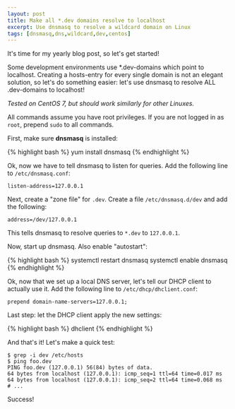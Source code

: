 ```yaml
---
layout: post
title: Make all *.dev domains resolve to localhost
excerpt: Use dnsmasq to resolve a wildcard domain on Linux
tags: [dnsmasq,dns,wildcard,dev,centos]
---
```


It's time for my yearly blog post, so let's get started!

Some development environments use *.dev-domains which point to localhost. Creating a hosts-entry for every single domain is not an elegant solution, so let's do something easier: let's use dnsmasq to resolve ALL .dev-domains to localhost!

_Tested on CentOS 7, but should work similarly for other Linuxes._

All commands assume you have root privileges. If you are not logged in as `root`, prepend `sudo` to all commands.

First, make sure **dnsmasq** is installed:

{% highlight bash %}
yum install dnsmasq
{% endhighlight %}

Ok, now we have to tell dnsmasq to listen for queries. Add the following line to `/etc/dnsmasq.conf`:

    listen-address=127.0.0.1

Next, create a "zone file" for `.dev`. Create a file `/etc/dnsmasq.d/dev` and add the following:

    address=/dev/127.0.0.1

This tells dnsmasq to resolve queries to `*.dev` to `127.0.0.1`.

Now, start up dnsmasq. Also enable "autostart":

{% highlight bash %}
systemctl restart dnsmasq
systemctl enable dnsmasq
{% endhighlight %}

Ok, now that we set up a local DNS server, let's tell our DHCP client to actually use it. Add the following line to `/etc/dhcp/dhclient.conf`:

    prepend domain-name-servers=127.0.0.1;

Last step: let the DHCP client apply the new settings:

{% highlight bash %}
dhclient
{% endhighlight %}


And that's it! Let's make a quick test:

    $ grep -i dev /etc/hosts
    $ ping foo.dev
    PING foo.dev (127.0.0.1) 56(84) bytes of data.
    64 bytes from localhost (127.0.0.1): icmp_seq=1 ttl=64 time=0.017 ms
    64 bytes from localhost (127.0.0.1): icmp_seq=2 ttl=64 time=0.068 ms
    # ...

Success!
